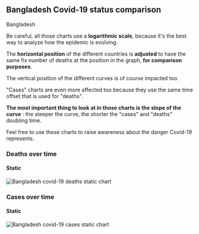 ## Bangladesh Covid-19 status comparison 

Bangladesh



Be careful, all those charts use a **logarithmic scale**, because it's the best way to analyze how the epidemic is evolving.
 
The **horizontal position** of the different countries is **adjusted** to have the same fix number of deaths at the position in the graph, **for comparison purposes**.

The vertical position of the different curves is of course impacted too.

"Cases" charts are even more affected too because they use the same time offset that is used for "deaths".

**The most important thing to look at in those charts is the slope of the curve** : the steeper the curve, the shorter the "cases" and "deaths" doubling time.

Feel free to use these charts to raise awareness about the danger Covid-19 represents. 


 
### Deaths over time
 
#### Static
![Bangladesh covid-19 deaths static chart](https://raw.githubusercontent.com/madlag/coronavirus_study/master/notebooks/graphs/2020-03-27/countries/Bangladesh/2020-03-27_Bangladesh_deaths.png "Bangladesh covid-19 deaths static chart")   

 
### Cases over time
 
#### Static
![Bangladesh covid-19 cases static chart](https://raw.githubusercontent.com/madlag/coronavirus_study/master/notebooks/graphs/2020-03-27/countries/Bangladesh/2020-03-27_Bangladesh_cases.png "Bangladesh covid-19 cases static chart")   

